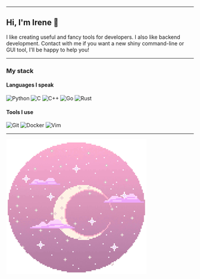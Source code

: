 ************************************************************************************************
## Hi, I'm Irene 👋
I like creating useful and fancy tools for developers. I also like backend development.
Contact with me if you want a new shiny command-line or GUI tool, I'll be happy to help you!
************************************************************************************************
### My stack
#### Languages I speak
![Python](https://img.shields.io/badge/python-000000?style=for-the-badge&logo=python&logoColor=ffffff)
![C](https://img.shields.io/badge/c-000000?style=for-the-badge&logo=c&logoColor=ffffff)
![C++](https://img.shields.io/badge/c++-000000?style=for-the-badge&logo=cxx&logoColor=ffffff)
![Go](https://img.shields.io/badge/go-000000?style=for-the-badge&logo=go&logoColor=ffffff)
![Rust](https://img.shields.io/badge/rust-000000?style=for-the-badge&logo=rust&logoColor=ffffff)

#### Tools I use
![Git](https://img.shields.io/badge/git-000000?style=for-the-badge&logo=git&logoColor=ffffff)
![Docker](https://img.shields.io/badge/docker-000000?style=for-the-badge&logo=docker&logoColor=ffffff)
![Vim](https://img.shields.io/badge/vim-000000?style=for-the-badge&logo=vim&logoColor=ffffff)

************************************************************************************************
![alt](https://github.com/irene-brown/irene-brown/blob/main/moon.gif?raw=true)


<!--
**irene-brown/irene-brown** is a ✨ _special_ ✨ repository because its `README.md` (this file) appears on your GitHub profile.

Here are some ideas to get you started:

- 🔭 I’m currently working on ...
- 🌱 I’m currently learning ...
- 👯 I’m looking to collaborate on ...
- 🤔 I’m looking for help with ...
- 💬 Ask me about ...
- 📫 How to reach me: ...
- 😄 Pronouns: ...
- ⚡ Fun fact: ...
-->
